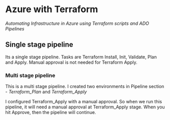 # Azure with Terraform 

*Automating Infrastructure in Azure using Terraform scripts and ADO Pipelines*

## Single stage pipeline 

Its a single stage pipeline. Tasks are Terraform Install, Init, Validate, Plan and Apply. Manual approval is not needed for Terraform Apply. 

### Multi stage pipeline

This is a multi stage pipeline. I created two environments in Pipeline section - *Terraform_Plan* and *Terraform_Apply* 

I configured Terraform_Apply with a manual approval. So when we run this pipeline, it will need a manual approval at Terraform_Apply stage. When you hit Approve, then the pipeline will continue.

